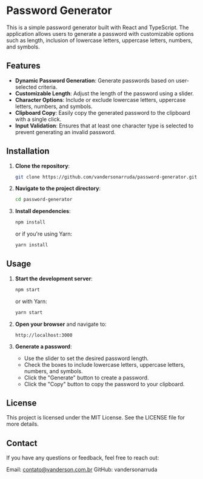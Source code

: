 # Password Generator

This is a simple password generator built with React and TypeScript. The application allows users to generate a password with customizable options such as length, inclusion of lowercase letters, uppercase letters, numbers, and symbols.

## Features

- **Dynamic Password Generation**: Generate passwords based on user-selected criteria.
- **Customizable Length**: Adjust the length of the password using a slider.
- **Character Options**: Include or exclude lowercase letters, uppercase letters, numbers, and symbols.
- **Clipboard Copy**: Easily copy the generated password to the clipboard with a single click.
- **Input Validation**: Ensures that at least one character type is selected to prevent generating an invalid password.

## Installation

1. **Clone the repository**:
    ```bash
    git clone https://github.com/vandersonarruda/password-generator.git
    ```
2. **Navigate to the project directory**:
    ```bash
    cd password-generator
    ```
3. **Install dependencies**:
    ```bash
    npm install
    ```
    or if you're using Yarn:
    ```bash
    yarn install
    ```

## Usage

1. **Start the development server**:
    ```bash
    npm start
    ```
    or with Yarn:
    ```bash
    yarn start
    ```

2. **Open your browser** and navigate to:
    ```
    http://localhost:3000
    ```

3. **Generate a password**:
   - Use the slider to set the desired password length.
   - Check the boxes to include lowercase letters, uppercase letters, numbers, and symbols.
   - Click the "Generate" button to create a password.
   - Click the "Copy" button to copy the password to your clipboard.

## License
This project is licensed under the MIT License. See the LICENSE file for more details.

## Contact
If you have any questions or feedback, feel free to reach out:

Email: contato@vanderson.com.br
GitHub: vandersonarruda
